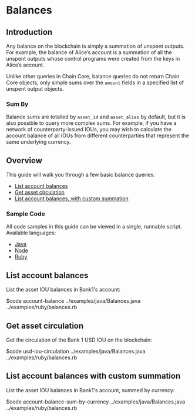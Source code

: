 <!---
Any balance on the blockchain is simply a summation of unspent outputs. For example, the balance of Alice’s account is a summation of all the unspent outputs whose control programs were created from the keys in Alice’s account.
-->

# Balances

## Introduction

Any balance on the blockchain is simply a summation of unspent outputs. For example, the balance of Alice’s account is a summation of all the unspent outputs whose control programs were created from the keys in Alice’s account.

Unlike other queries in Chain Core, balance queries do not return Chain Core objects, only simple sums over the `amount` fields in a specified list of unspent output objects.

### Sum By

Balance sums are totalled by `asset_id` and `asset_alias` by default, but it is also possible to query more complex sums. For example, if you have a network of counterparty-issued IOUs, you may wish to calculate the account balance of all IOUs from different counterparties that represent the same underlying currency.

## Overview

This guide will walk you through a few basic balance queries:

* [List account balances](#list-account-balances)
* [Get asset circulation](#get-asset-circulation)
* [List account balances, with custom summation](#list-account-balances-with-custom-summation)

### Sample Code

All code samples in this guide can be viewed in a single, runnable script. Available languages:

- [Java](../examples/java/Balances.java)
- [Node](../examples/node/balances.js)
- [Ruby](../examples/ruby/balances.rb)

## List account balances

List the asset IOU balances in Bank1's account:

$code account-balance ../examples/java/Balances.java ../examples/ruby/balances.rb

## Get asset circulation

Get the circulation of the Bank 1 USD IOU on the blockchain:

$code usd-iou-circulation ../examples/java/Balances.java ../examples/ruby/balances.rb

## List account balances with custom summation

List the asset IOU balances in Bank1's account, summed by currency:

$code account-balance-sum-by-currency ../examples/java/Balances.java ../examples/ruby/balances.rb
